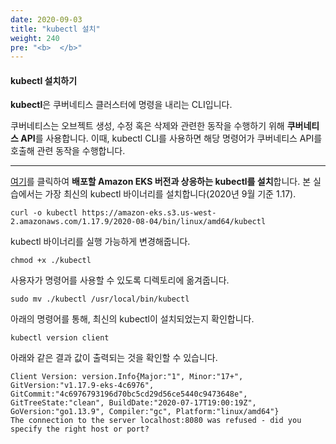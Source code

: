 ```yaml
---
date: 2020-09-03
title: "kubectl 설치"
weight: 240
pre: "<b>  </b>"
---
```


#### kubectl 설치하기
**kubectl**은 쿠버네티스 클러스터에 명령을 내리는 CLI입니다. 

쿠버네티스는 오브젝트 생성, 수정 혹은 삭제와 관련한 동작을 수행하기 위해 **쿠버네티스 API**를 사용합니다. 이때, kubectl CLI를 사용하면 해당 명령어가 쿠버네티스 API를 호출해 관련 동작을 수행합니다.

* * *

[여기](https://docs.aws.amazon.com/eks/latest/userguide/install-kubectl.html)를 클릭하여 **배포할 Amazon EKS 버전과 상응하는 kubectl를 설치**합니다.
본 실습에서는 가장 최신의 kubectl 바이너리를 설치합니다(2020년 9월 기준 1.17).
```
curl -o kubectl https://amazon-eks.s3.us-west-2.amazonaws.com/1.17.9/2020-08-04/bin/linux/amd64/kubectl
```
kubectl 바이너리를 실행 가능하게 변경해줍니다.
```
chmod +x ./kubectl
```
사용자가 명령어를 사용할 수 있도록 디렉토리에 옮겨줍니다.
```
sudo mv ./kubectl /usr/local/bin/kubectl
```
아래의 명령어를 통해, 최신의 kubectl이 설치되었는지 확인합니다.
```
kubectl version client
```
아래와 같은 결과 값이 출력되는 것을 확인할 수 있습니다.
```
Client Version: version.Info{Major:"1", Minor:"17+", GitVersion:"v1.17.9-eks-4c6976", GitCommit:"4c6976793196d70bc5cd29d56ce5440c9473648e", GitTreeState:"clean", BuildDate:"2020-07-17T19:00:19Z", GoVersion:"go1.13.9", Compiler:"gc", Platform:"linux/amd64"}
The connection to the server localhost:8080 was refused - did you specify the right host or port?
```